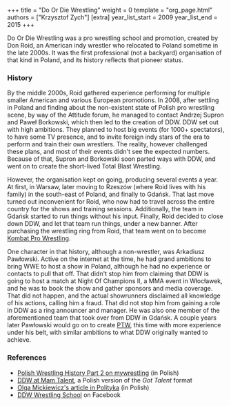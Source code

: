 +++
title = "Do Or Die Wrestling"
weight = 0
template = "org_page.html"
authors = ["Krzysztof Zych"]
[extra]
year_list_start = 2009
year_list_end = 2015
+++

Do Or Die Wrestling was a pro wrestling school and promotion, created by Don Roid, an American indy wrestler who relocated to Poland sometime in the late 2000s. It was the first professional (not a backyard)
organisation of that kind in Poland, and its history reflects that pioneer status.

### History

By the middle 2000s, Roid gathered experience performing for multiple smaller American and various European promotions. In 2008, after settling in Poland and finding about the non-existent state of Polish pro wrestling scene,
by way of the Attitude forum, he managed to contact Andrzej Supron and Paweł Borkowski, which then led to the creation of DDW.
DDW set out with high ambitions. They planned to host big events (for 1000+ spectators), to have some TV presence, and to invite foreign indy stars of the era to perform
and train their own wrestlers. The reality, however challenged these plans, and most of their events didn't see the expected numbers. Because of that, Supron and Borkowski soon parted ways with DDW,
and went on to create the short-lived Total Blast Wrestling.

However, the organisation kept on going, producing several events a year. At first, in Warsaw, later moving to Rzeszów (where Roid lives with his family) in the south-east of Poland, and finally to Gdańsk.
That last move turned out inconvenient for Roid, who now had to travel across the entire country for the shows and training sessions. Additionally, the team in Gdańsk started to run things without his input.
Finally, Roid decided to close down DDW, and let that team run things, under a new banner. After purchasing the wrestling ring from Roid, that team went on to become [Kombat Pro Wrestling](@/o/kpw.md).

One character in that history, although a non-wrestler, was Arkadiusz Pawłowski. Active on the internet at the time, he had grand ambitions to bring WWE to host a show in Poland, although he had no experience or contacts to pull that off. That didn't stop him from claiming that DDW is going to host a match at Night Of Champions II, a MMA event in Włocławek, and he was to book the show and gather sponsors and media coverage. That did not happen, and the actual showrunners disclaimed all knowledge of his actions, calling him a fraud. That did not stop him from gaining a role in DDW as a ring announcer and manager. He was also one member of the aforementioned team
that took over from DDW in Gdańsk. A couple years later Pawłowski would go on to create [PTW](@/o/ptw.md), this time with more experience under his belt, with similar ambitions to what DDW originally wanted to achieve.

### References

* [Polish Wrestling History Part 2 on mywrestling](https://mywrestling.com.pl/historia-polskiego-wrestlingu-2-proby-ponownego-wprowadzenia-wrestlingu-do-polski-poczatki-ddw-wielka-gala-w-stodole/) (in Polish)
* [DDW at Mam Talent](https://tvn.pl/programy/mam-talent/ostry-wrestling-czy-teatrzyk-dla-dzieci-ls5895467), a Polish version of the _Got Talent_ format
* [Olga Mickiewicz's article in Polityka](https://www.polityka.pl/tygodnikpolityka/ludzieistyle/1508108,1,wrestling-po-polsku.read) (in Polish)
* [DDW Wrestling School](https://www.facebook.com/SzkolaWrestlingu/) on Facebook
